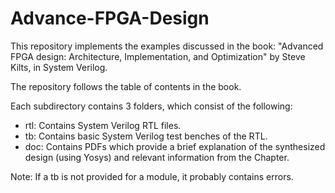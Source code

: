 # Advance-FPGA-Design
This repository implements the examples discussed in the book: "Advanced FPGA design: Architecture, Implementation, and Optimization" by Steve Kilts, in System Verilog.

The repository follows the table of contents in the book.

Each subdirectory contains 3 folders, which consist of the following:
- rtl: Contains System Verilog RTL files.
- tb: Contains basic System Verilog test benches of the RTL.
- doc: Contains PDFs which provide a brief explanation of the synthesized design (using Yosys) and relevant information from the Chapter.

Note: If a tb is not provided for a module, it probably contains errors.
